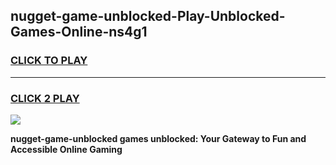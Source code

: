 
## nugget-game-unblocked-Play-Unblocked-Games-Online-ns4g1
<h3>
<a href="https://premium76.site?title=nugget-game-unblocked&ref=25A">CLICK TO PLAY</a></h3>
<hr>

<h3>
<a href="https://premium76.site?title=nugget-game-unblocked&ref=25A">CLICK 2 PLAY</a>
  
</h3>

<a href="https://premium76.site?title=nugget-game-unblocked&ref=25A"><img src="https://clearcache.store/games.png"></a>


**nugget-game-unblocked games unblocked: Your Gateway to Fun and Accessible Online Gaming**
